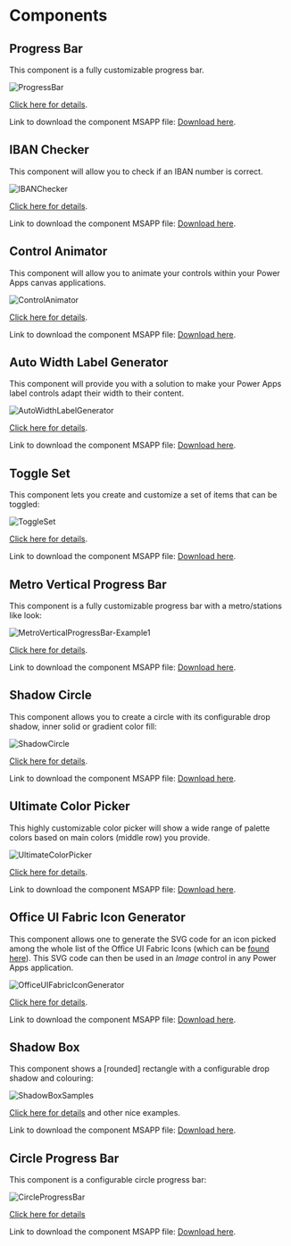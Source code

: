 # Components
## Progress Bar
This component is a fully customizable progress bar.

![ProgressBar](Components/ProgressBar/images/ProgressBarSamples.gif)

[Click here for details](Components/ProgressBar/readme.md).

Link to download the component MSAPP file: [Download here](Components/ProgressBar/ProgressBar.msapp).

## IBAN Checker
This component will allow you to check if an IBAN number is correct.

![IBANChecker](Components/IbanChecker/images/IbanChecker.png)

[Click here for details](Components/IbanChecker/readme.md).

Link to download the component MSAPP file: [Download here](Components/IbanChecker/IBANChecker.msapp).

## Control Animator
This component will allow you to animate your controls within your Power Apps canvas applications.

![ControlAnimator](Components/ControlAnimator/images/ControlAnimatorSampleHamburger.gif)

[Click here for details](Components/ControlAnimator/readme.md).

Link to download the component MSAPP file: [Download here](Components/AutoWidthLabelGenerator/AutoWidthLabelGenerator.msapp).

## Auto Width Label Generator
This component will provide you with a solution to make your Power Apps label controls adapt their width to their content.

![AutoWidthLabelGenerator](Components/AutoWidthLabelGenerator/images/AutoWidthLabelGenerator.png)

[Click here for details](Components/AutoWidthLabelGenerator/readme.md).

Link to download the component MSAPP file: [Download here](Components/AutoWidthLabelGenerator/AutoWidthLabelGenerator.msapp).

## Toggle Set
This component lets you create and customize a set of items that can be toggled:

![ToggleSet](Components/ToggleSet/images/ToggleSet.png)

[Click here for details](Components/ToggleSet/readme.md).

Link to download the component MSAPP file: [Download here](Components/ToggleSet/ToggleSet.msapp).

## Metro Vertical Progress Bar
This component is a fully customizable progress bar with a metro/stations like look:

![MetroVerticalProgressBar-Example1](Components/MetroVerticalProgressBar/images/MetroVerticalProgressBar_ex1.png)

[Click here for details](Components/MetroVerticalProgressBar/readme.md).

Link to download the component MSAPP file: [Download here](Components/MetroVerticalProgressBar/MetroVerticalProgressBar.msapp).

## Shadow Circle
This component allows you to create a circle with its configurable drop shadow, inner solid or gradient color fill:

![ShadowCircle](Components/ShadowCircle/images/ShadowCircle.png)

[Click here for details](Components/ShadowCircle/readme.md).

Link to download the component MSAPP file: [Download here](Components/ShadowCircle/ShadowCircle.msapp).

## Ultimate Color Picker
This highly customizable color picker will show a wide range of palette colors based on main colors (middle row) you provide.

![UltimateColorPicker](Components/UltimateColorPicker/images/UltimateColorPicker.png)

[Click here for details](Components/UltimateColorPicker/readme.md).

Link to download the component MSAPP file: [Download here](Components/UltimateColorPicker/UltimateColorPicker.msapp).

## Office UI Fabric Icon Generator
This component allows one to generate the SVG code for an icon picked among the whole list of the Office UI Fabric Icons (which can be [found here](https://uifabricicons.azurewebsites.net/)). This SVG code can then be used in an *Image* control in any Power Apps application.

![OfficeUIFabricIconGenerator](Components/OfficeUIFabricIconGenerator/images/OfficeUIFabricIconGenerator.png)

[Click here for details](Components/OfficeUIFabricIconGenerator/readme.md).

Link to download the component MSAPP file: [Download here](Components/OfficeUIFabricIconGenerator/OfficeUIFabricIconGenerator.msapp).

## Shadow Box
This component shows a [rounded] rectangle with a configurable drop shadow and colouring:

![ShadowBoxSamples](Components/ShadowBox/images/ShadowBoxSamples.png)

[Click here for details](Components/ShadowBox/readme.md) and other nice examples.

Link to download the component MSAPP file: [Download here](Components/ShadowBox/ShadowBox.msapp).

## Circle Progress Bar
This component is a configurable circle progress bar:

![CircleProgressBar](Components/CircleProgressBar/images/CircleProgressBar.png)

[Click here for details](Components/CircleProgressBar/readme.md)

Link to download the component MSAPP file: [Download here](Components/CircleProgressBar/CircleProgressBar.msapp).